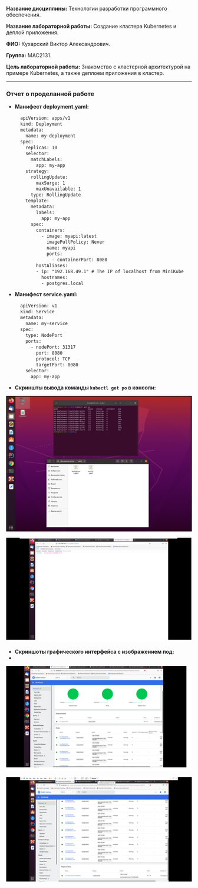 **Название дисциплины:** Технологии разработки программного обеспечения.

**Название лабораторной работы:** Cоздание кластера Kubernetes и деплой приложения.

**ФИО:**  Кухарский Виктор Александрович.

**Группа:**  МАС2131.

**Цель лабораторной работы:** Знакомство с кластерной архитектурой на примере Kubernetes, а также деплоем приложения в кластер.

___
### **Отчет о проделанной работе**

* **Манифест deployment.yaml:** 

        apiVersion: apps/v1
        kind: Deployment
        metadata:
          name: my-deployment
        spec:
          replicas: 10
          selector:
            matchLabels:
              app: my-app
          strategy:
            rollingUpdate:
              maxSurge: 1
              maxUnavailable: 1
            type: RollingUpdate
          template:
            metadata:
              labels:
                app: my-app
            spec:
              containers:
                - image: myapi:latest
                  imagePullPolicy: Never 
                  name: myapi
                  ports:
                    - containerPort: 8080
              hostAliases:
              - ip: "192.168.49.1" # The IP of localhost from MiniKube
                hostnames:
                - postgres.local
                
* **Манифест service.yaml:** 

        apiVersion: v1
        kind: Service
        metadata:
          name: my-service
        spec:
          type: NodePort
          ports:
            - nodePort: 31317
              port: 8080
              protocol: TCP
              targetPort: 8080
          selector:
            app: my-app                
           
* **Скриншты вывода команды `kubectl get po` в консоли:**

![alt text](screenshot1.png "вывода команды kubectl get po")​

![alt text](screenshot2.png "вывода hostname http://192.168.49.2:31317/api/v1/status")​

* **Скриншоты графического интерфейса c изображением под:**
* 
![alt text](screenshot3.png "Графический интерфейс Dashboard 1")​

![alt text](screenshot4.png "Графический интерфейс Dashboard 2")​

